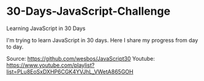 # 30-Days-JavaScript-Challenge
Learning JavaScript in 30 Days

I'm trying to learn JavaScript in 30 days. Here I share my progress from day to day.




Source: https://github.com/wesbos/JavaScript30
Youtube: https://www.youtube.com/playlist?list=PLu8EoSxDXHP6CGK4YVJhL_VWetA865GOH
